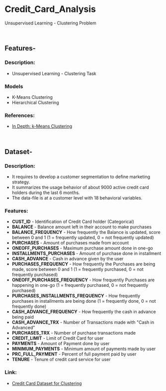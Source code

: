 # Credit_Card_Analysis
Unsupervised Learning - Clustering Problem

<br/>

## Features-
### Description:
+ Unsupervised Learning - Clustering Task

### Models
+ K-Means Clustering
+ Hierarchical Clustering

### References:
+ [In Depth: k-Means Clustering](https://jakevdp.github.io/PythonDataScienceHandbook/05.11-k-means.html)

<br/>

## Dataset-
### Description:
+ It requires to develop a customer segmentation to define marketing strategy.
+ It summarizes the usage behavior of about 9000 active credit card holders during the last 6 months.
+ The data-file is at a customer level with 18 behavioral variables.

### Features:
+ **CUST_ID** - Identification of Credit Card holder (Categorical)
+ **BALANCE** - Balance amount left in their account to make purchases
+ **BALANCE_FREQUENCY** - How frequently the Balance is updated, score between 0 and 1 (1 = frequently updated, 0 = not frequently updated)
+ **PURCHASES** - Amount of purchases made from account
+ **ONEOFF_PURCHASES** - Maximum purchase amount done in one-go
+ **INSTALLMENTS_PURCHASES** - Amount of purchase done in installment
+ **CASH_ADVANCE** - Cash in advance given by the user
+ **PURCHASES_FREQUENCY** - How frequently the Purchases are being made, score between 0 and 1 (1 = frequently purchased, 0 = not frequently purchased)
+ **ONEOFF_PURCHASES_FREQUENCY** - How frequently Purchases are happening in one-go (1 = frequently purchased, 0 = not frequently purchased)
+ **PURCHASES_INSTALLMENTS_FREQUENCY** - How frequently purchases in installments are being done (1 = frequently done, 0 = not frequently done)
+ **CASH_ADVANCE_FREQUENCY** - How frequently the cash in advance being paid
+ **CASH_ADVANCE_TRX** - Number of Transactions made with "Cash in Advanced"
+ **PURCHASES_TRX** - Number of purchase transactions made
+ **CREDIT_LIMIT** - Limit of Credit Card for user
+ **PAYMENTS** - Amount of Payment done by user
+ **MINIMUM_PAYMENTS** - Minimum amount of payments made by user
+ **PRC_FULL_PAYMENT** - Percent of full payment paid by user
+ **TENURE** - Tenure of credit card service for user

### Link:
+ [Credit Card Dataset for Clustering](https://www.kaggle.com/arjunbhasin2013/ccdata)
